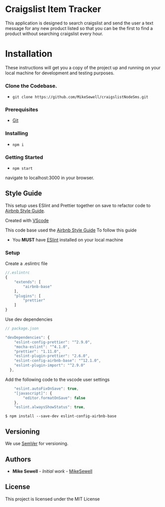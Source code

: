 # Craigslist Item Tracker 

This application is designed to search craigslist and send the user a text message for any new product listed so that you can be the first to find a product without searching craigslist every hour.

# Installation

These instructions will get you a copy of the project up and running on your local machine for development and testing purposes. 

### Clone the Codebase.

* `git clone https://github.com/MikeSewell/craigslistNodeSms.git`

### Prerequisites

* [Git](https://git-scm.com/)


### Installing

* `npm i`

### Getting Started

* `npm start`

navigate to localhost:3000 in your browser.

## Style Guide

This setup uses ESlint and Prettier together on save to refactor code to [Airbnb Style Guide](https://github.com/airbnb/javascript).

Created with [VScode](https://code.visualstudio.com/)

This code base used the [Airbnb Style Guide](https://github.com/airbnb/javascript)
To follow this guide

* You **MUST** have [ESlint](https://eslint.org/) installed on your local machine

### Setup
Create a .eslintrc file

```javascript
//.eslintrc
{
    "extends": [
        "airbnb-base"
    ],
    "plugins": [
        "prettier"
    ]
}
```
Use dev dependencies

```javascript
// package.json

"devDependencies": {
    "eslint-config-prettier": "^2.9.0",
    "mocha-eslint": "^4.1.0",
    "prettier": "1.11.0",
    "eslint-plugin-prettier": "2.6.0",
    "eslint-config-airbnb-base": "^12.1.0",
    "eslint-plugin-import": "^2.9.0"
  },
```
Add the following code to the vscode user settings

```javascript
    "eslint.autoFixOnSave": true,
    "[javascript]": {
        "editor.formatOnSave": false
    },
    "eslint.alwaysShowStatus": true,
```

`$ npm install --save-dev eslint-config-airbnb-base`

## Versioning

We use [SemVer](http://semver.org/) for versioning.

## Authors

* **Mike Sewell** - *Initial work* - [MikeSewell](https://github.com/MikeSewell)

## License

This project is licensed under the MIT License

